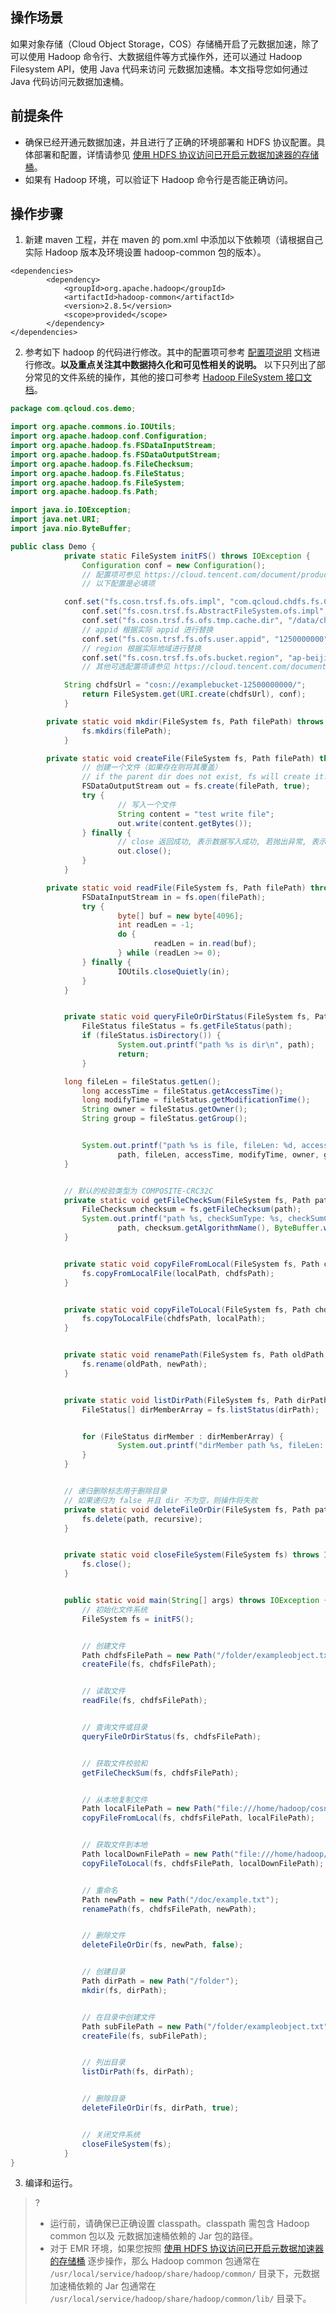 ## 操作场景

如果对象存储（Cloud Object Storage，COS）存储桶开启了元数据加速，除了可以使用 Hadoop 命令行、大数据组件等方式操作外，还可以通过 Hadoop Filesystem API，使用 Java 代码来访问 元数据加速桶。本文指导您如何通过 Java 代码访问元数据加速桶。

## 前提条件

- 确保已经开通元数据加速，并且进行了正确的环境部署和 HDFS 协议配置。具体部署和配置，详情请参见 [使用 HDFS 协议访问已开启元数据加速器的存储桶](https://cloud.tencent.com/document/product/436/68700)。
- 如果有 Hadoop 环境，可以验证下 Hadoop 命令行是否能正确访问。

## 操作步骤

1. 新建 maven 工程，并在 maven 的 pom.xml 中添加以下依赖项（请根据自己实际 Hadoop 版本及环境设置 hadoop-common 包的版本）。
```plaintext
<dependencies>
        <dependency>
            <groupId>org.apache.hadoop</groupId>
            <artifactId>hadoop-common</artifactId>
            <version>2.8.5</version>
            <scope>provided</scope>
        </dependency>
</dependencies>
```
2. 参考如下 hadoop 的代码进行修改。其中的配置项可参考 [配置项说明](https://cloud.tencent.com/document/product/1105/36368) 文档进行修改。**以及重点关注其中数据持久化和可见性相关的说明。**
   以下只列出了部分常见的文件系统的操作，其他的接口可参考 [Hadoop FileSystem 接口文档](https://hadoop.apache.org/docs/r2.8.2/api/org/apache/hadoop/fs/FileSystem.html)。
```java
package com.qcloud.cos.demo;

import org.apache.commons.io.IOUtils;
import org.apache.hadoop.conf.Configuration;
import org.apache.hadoop.fs.FSDataInputStream;
import org.apache.hadoop.fs.FSDataOutputStream;
import org.apache.hadoop.fs.FileChecksum;
import org.apache.hadoop.fs.FileStatus;
import org.apache.hadoop.fs.FileSystem;
import org.apache.hadoop.fs.Path;

import java.io.IOException;
import java.net.URI;
import java.nio.ByteBuffer;

public class Demo {
			private static FileSystem initFS() throws IOException {
				Configuration conf = new Configuration();
				// 配置项可参见 https://cloud.tencent.com/document/product/1105/36368
				// 以下配置是必填项

			conf.set("fs.cosn.trsf.fs.ofs.impl", "com.qcloud.chdfs.fs.CHDFSHadoopFileSystemAdapter");
				conf.set("fs.cosn.trsf.fs.AbstractFileSystem.ofs.impl", "com.qcloud.chdfs.fs.CHDFSDelegateFSAdapter");
				conf.set("fs.cosn.trsf.fs.ofs.tmp.cache.dir", "/data/chdfs_tmp_cache");
				// appid 根据实际 appid 进行替换
				conf.set("fs.cosn.trsf.fs.ofs.user.appid", "1250000000");
				// region 根据实际地域进行替换
				conf.set("fs.cosn.trsf.fs.ofs.bucket.region", "ap-beijing")
				// 其他可选配置项请参见 https://cloud.tencent.com/document/product/1105/36368 

			String chdfsUrl = "cosn://examplebucket-12500000000/";
				return FileSystem.get(URI.create(chdfsUrl), conf);
			}

		private static void mkdir(FileSystem fs, Path filePath) throws IOException {
				fs.mkdirs(filePath);
			}

		private static void createFile(FileSystem fs, Path filePath) throws IOException {
				// 创建一个文件（如果存在则将其覆盖）
				// if the parent dir does not exist, fs will create it!
				FSDataOutputStream out = fs.create(filePath, true);
				try {
						// 写入一个文件
						String content = "test write file";
						out.write(content.getBytes());
				} finally {
						// close 返回成功, 表示数据写入成功, 若抛出异常, 表示数据写入失败
						out.close();
				}
			}

		private static void readFile(FileSystem fs, Path filePath) throws IOException {
				FSDataInputStream in = fs.open(filePath);
				try {
						byte[] buf = new byte[4096];
						int readLen = -1;
						do {
								readLen = in.read(buf);
						} while (readLen >= 0);
				} finally {
						IOUtils.closeQuietly(in);
				}
			}


			private static void queryFileOrDirStatus(FileSystem fs, Path path) throws IOException {
				FileStatus fileStatus = fs.getFileStatus(path);
				if (fileStatus.isDirectory()) {
						System.out.printf("path %s is dir\n", path);
						return;
				}

			long fileLen = fileStatus.getLen();
				long accessTime = fileStatus.getAccessTime();
				long modifyTime = fileStatus.getModificationTime();
				String owner = fileStatus.getOwner();
				String group = fileStatus.getGroup();


				System.out.printf("path %s is file, fileLen: %d, accessTime: %d, modifyTime: %d, owner: %s, group: %s\n",
						path, fileLen, accessTime, modifyTime, owner, group);
			}


			// 默认的校验类型为 COMPOSITE-CRC32C
			private static void getFileCheckSum(FileSystem fs, Path path) throws IOException {
				FileChecksum checksum = fs.getFileChecksum(path);
				System.out.printf("path %s, checkSumType: %s, checkSumCrcVal: %d\n",
						path, checksum.getAlgorithmName(), ByteBuffer.wrap(checksum.getBytes()).getInt());
			}


			private static void copyFileFromLocal(FileSystem fs, Path chdfsPath, Path localPath) throws  IOException {
				fs.copyFromLocalFile(localPath, chdfsPath);
			}


			private static void copyFileToLocal(FileSystem fs, Path chdfsPath, Path localPath) throws  IOException {
				fs.copyToLocalFile(chdfsPath, localPath);
			}


			private static void renamePath(FileSystem fs, Path oldPath, Path newPath) throws IOException {
				fs.rename(oldPath, newPath);
			}


			private static void listDirPath(FileSystem fs, Path dirPath) throws IOException {
				FileStatus[] dirMemberArray = fs.listStatus(dirPath);


				for (FileStatus dirMember : dirMemberArray) {
						System.out.printf("dirMember path %s, fileLen: %d\n", dirMember.getPath(), dirMember.getLen());
				}
			}


			// 递归删除标志用于删除目录
			// 如果递归为 false 并且 dir 不为空，则操作将失败
			private static void deleteFileOrDir(FileSystem fs, Path path, boolean recursive) throws IOException {
				fs.delete(path, recursive);
			}


			private static void closeFileSystem(FileSystem fs) throws IOException {
				fs.close();
			}


			public static void main(String[] args) throws IOException {
				// 初始化文件系统
				FileSystem fs = initFS();


				// 创建文件
				Path chdfsFilePath = new Path("/folder/exampleobject.txt");
				createFile(fs, chdfsFilePath);


				// 读取文件
				readFile(fs, chdfsFilePath);


				// 查询文件或目录
				queryFileOrDirStatus(fs, chdfsFilePath);


				// 获取文件校验和
				getFileCheckSum(fs, chdfsFilePath);


				// 从本地复制文件
				Path localFilePath = new Path("file:///home/hadoop/cosn_demo/data/exampleobject.txt");
				copyFileFromLocal(fs, chdfsFilePath, localFilePath);


				// 获取文件到本地
				Path localDownFilePath = new Path("file:///home/hadoop/cosn_demo/data/exampleobject.txt");
				copyFileToLocal(fs, chdfsFilePath, localDownFilePath);


				// 重命名
				Path newPath = new Path("/doc/example.txt");
				renamePath(fs, chdfsFilePath, newPath);


				// 删除文件
				deleteFileOrDir(fs, newPath, false);


				// 创建目录
				Path dirPath = new Path("/folder");
				mkdir(fs, dirPath);


				// 在目录中创建文件
				Path subFilePath = new Path("/folder/exampleobject.txt");
				createFile(fs, subFilePath);


				// 列出目录
				listDirPath(fs, dirPath);


				// 删除目录
				deleteFileOrDir(fs, dirPath, true);


				// 关闭文件系统
				closeFileSystem(fs);
			}
}
```
3. 编译和运行。
>?
> - 运行前，请确保已正确设置 classpath。classpath 需包含 Hadoop common 包以及 元数据加速桶依赖的 Jar 包的路径。
> - 对于 EMR 环境，如果您按照 [使用 HDFS 协议访问已开启元数据加速器的存储桶](https://cloud.tencent.com/document/product/436/68700) 逐步操作，那么 Hadoop common 包通常在 `/usr/local/service/hadoop/share/hadoop/common/` 目录下，元数据加速桶依赖的 Jar 包通常在 `/usr/local/service/hadoop/share/hadoop/common/lib/` 目录下。
> 
